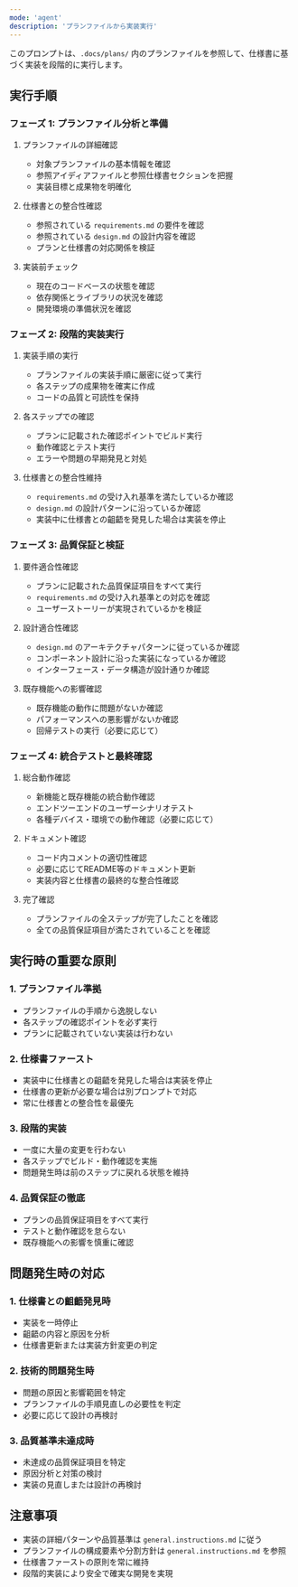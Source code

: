 ```yaml
---
mode: 'agent'
description: 'プランファイルから実装実行'
---
```


このプロンプトは、`.docs/plans/` 内のプランファイルを参照して、仕様書に基づく実装を段階的に実行します。

## 実行手順

### フェーズ 1: プランファイル分析と準備

1. プランファイルの詳細確認
   - 対象プランファイルの基本情報を確認
   - 参照アイディアファイルと参照仕様書セクションを把握
   - 実装目標と成果物を明確化

2. 仕様書との整合性確認
   - 参照されている `requirements.md` の要件を確認
   - 参照されている `design.md` の設計内容を確認
   - プランと仕様書の対応関係を検証

3. 実装前チェック
   - 現在のコードベースの状態を確認
   - 依存関係とライブラリの状況を確認
   - 開発環境の準備状況を確認

### フェーズ 2: 段階的実装実行

1. 実装手順の実行
   - プランファイルの実装手順に厳密に従って実行
   - 各ステップの成果物を確実に作成
   - コードの品質と可読性を保持

2. 各ステップでの確認
   - プランに記載された確認ポイントでビルド実行
   - 動作確認とテスト実行
   - エラーや問題の早期発見と対処

3. 仕様書との整合性維持
   - `requirements.md` の受け入れ基準を満たしているか確認
   - `design.md` の設計パターンに沿っているか確認
   - 実装中に仕様書との齟齬を発見した場合は実装を停止

### フェーズ 3: 品質保証と検証

1. 要件適合性確認
   - プランに記載された品質保証項目をすべて実行
   - `requirements.md` の受け入れ基準との対応を確認
   - ユーザーストーリーが実現されているかを検証

2. 設計適合性確認
   - `design.md` のアーキテクチャパターンに従っているか確認
   - コンポーネント設計に沿った実装になっているか確認
   - インターフェース・データ構造が設計通りか確認

3. 既存機能への影響確認
   - 既存機能の動作に問題がないか確認
   - パフォーマンスへの悪影響がないか確認
   - 回帰テストの実行（必要に応じて）

### フェーズ 4: 統合テストと最終確認

1. 総合動作確認
   - 新機能と既存機能の統合動作確認
   - エンドツーエンドのユーザーシナリオテスト
   - 各種デバイス・環境での動作確認（必要に応じて）

2. ドキュメント確認
   - コード内コメントの適切性確認
   - 必要に応じてREADME等のドキュメント更新
   - 実装内容と仕様書の最終的な整合性確認

3. 完了確認
   - プランファイルの全ステップが完了したことを確認
   - 全ての品質保証項目が満たされていることを確認


## 実行時の重要な原則

### 1. プランファイル準拠
- プランファイルの手順から逸脱しない
- 各ステップの確認ポイントを必ず実行
- プランに記載されていない実装は行わない

### 2. 仕様書ファースト
- 実装中に仕様書との齟齬を発見した場合は実装を停止
- 仕様書の更新が必要な場合は別プロンプトで対応
- 常に仕様書との整合性を最優先

### 3. 段階的実装
- 一度に大量の変更を行わない
- 各ステップでビルド・動作確認を実施
- 問題発生時は前のステップに戻れる状態を維持

### 4. 品質保証の徹底
- プランの品質保証項目をすべて実行
- テストと動作確認を怠らない
- 既存機能への影響を慎重に確認

## 問題発生時の対応

### 1. 仕様書との齟齬発見時
- 実装を一時停止
- 齟齬の内容と原因を分析
- 仕様書更新または実装方針変更の判定

### 2. 技術的問題発生時
- 問題の原因と影響範囲を特定
- プランファイルの手順見直しの必要性を判定
- 必要に応じて設計の再検討

### 3. 品質基準未達成時
- 未達成の品質保証項目を特定
- 原因分析と対策の検討
- 実装の見直しまたは設計の再検討

## 注意事項

- 実装の詳細パターンや品質基準は `general.instructions.md` に従う
- プランファイルの構成要素や分割方針は `general.instructions.md` を参照
- 仕様書ファーストの原則を常に維持
- 段階的実装により安全で確実な開発を実現